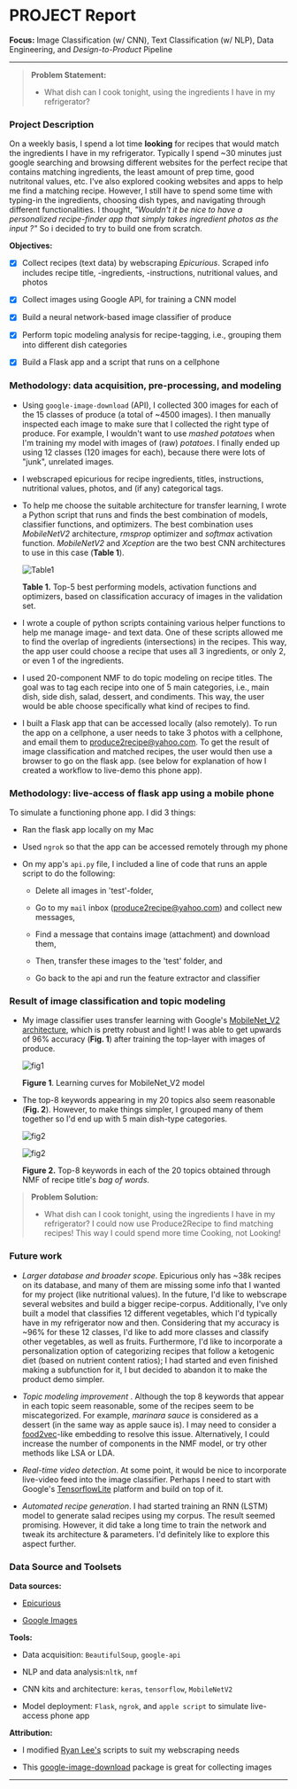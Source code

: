 # PROJECT Report 

**Focus:** Image  Classification (w/ CNN), Text Classification (w/ NLP), Data Engineering, and _Design-to-Product_ Pipeline

------

> **Problem Statement:** 
>
> - What dish can I cook tonight, using the ingredients I have in my refrigerator? 

  

### Project Description

On a weekly basis, I spend a lot time **looking** for recipes that would match the ingredients I have in my refrigerator. Typically I spend ~30 minutes just google searching and browsing different websites for the perfect recipe that contains matching ingredients, the least amount of prep time, good nutritonal values, etc. I've also explored cooking websites and apps to help me find a matching recipe. However, I still have to spend some time with typing-in the ingredients, choosing dish types, and navigating through different functionalities. I thought, *"Wouldn't it be nice to have a personalized recipe-finder app that simply takes ingredient photos as the input ?"* So i decided to try to build one from scratch.

**Objectives:**

- [x] Collect recipes (text data) by webscraping _Epicurious_. Scraped info includes recipe title, -ingredients, -instructions, nutritional values, and photos  
- [x] Collect images using Google API, for training a CNN model    
- [x] Build a neural network-based image classifier of produce
- [x] Perform topic modeling analysis for recipe-tagging, i.e., grouping them into different dish categories  
- [x] Build a Flask app and a script that runs on a cellphone

  

### Methodology: data acquisition, pre-processing, and modeling

- Using `google-image-download` (API), I collected 300 images for each of the 15 classes of produce (a total of ~4500 images). I then manually inspected each image to make sure that I collected the right type of produce. For example, I wouldn't want to use _mashed potatoes_ when I'm training my model with images of (raw) *potatoes*. I finally ended up using 12 classes (120 images for each), because there were lots of "junk", unrelated images.

- I webscraped epicurious for recipe ingredients, titles, instructions, nutritional values, photos, and (if any) categorical tags.

- To help me choose the suitable architecture for transfer learning, I wrote a Python script that runs and finds the best combination of models, classifier functions, and optimizers. The best combination uses *MobileNetV2* architecture, *rmsprop* optimizer and *softmax* activation function. *MobileNetV2* and *Xception* are the two best CNN architectures to use in this case (**Table 1**).  

  ![Table1](./images/table1.png)

  **Table 1.** Top-5 best performing models, activation functions and optimizers, based on classification accuracy of images in the validation set.

- I wrote a couple of python scripts containing various helper functions to help me manage image- and text data. One of these scripts allowed me to find the overlap of ingredients (intersections) in the recipes. This way, the app user could choose a recipe that uses all 3 ingredients, or only 2, or even 1 of the ingredients. 

- I used 20-component NMF to do topic modeling on recipe titles. The goal was to tag each recipe into one of 5 main categories, i.e., main dish, side dish, salad, dessert, and condiments. This way, the user would be able choose specifically what kind of recipes to find. 

- I built a Flask app that can be accessed locally (also remotely). To run the app on a cellphone, a user needs to take 3 photos with a cellphone, and email them to produce2recipe@yahoo.com. To get the result of image classification and matched recipes, the user would then use a browser to go on the flask app. (see below for explanation of how I created a workflow to live-demo this phone app).



### Methodology: live-access of flask app using a mobile phone     

To simulate a functioning phone app. I did 3 things:

- Ran the flask app locally on my Mac

- Used `ngrok` so that the app can be accessed remotely through my phone

- On my app's `api.py` file, I included a line of code that runs an apple script to do the following:

  - Delete all images in 'test'-folder,

  - Go to my `mail` inbox (produce2recipe@yahoo.com) and collect new messages, 

  - Find a message that contains image (attachment) and download them,

  - Then, transfer these images to the 'test' folder, and

  - Go back to the api and run the feature extractor and classifier       

       

### Result of image classification and topic modeling    

- My image classifier uses transfer learning with Google's [MobileNet_V2 architecture](https://ai.googleblog.com/2018/04/mobilenetv2-next-generation-of-on.html), which is pretty robust and light! I was able to get upwards of 96% accuracy (**Fig. 1**) after training the top-layer with images of produce.

  ![fig1](./images/Fig1.png) 

  **Figure 1**. Learning curves for MobileNet_V2 model 

- The top-8 keywords appearing in my 20 topics also seem reasonable (**Fig. 2**). However, to make things simpler, I grouped many of them together so I'd end up with 5 main dish-type categories. 

  ![fig2](./images/Fig2a.png)

  ![fig2](./images/Fig2b.png)

  **Figure 2.** Top-8 keywords in each of the 20 topics obtained through NMF of recipe title's *bag of words*.

  

     

> **Problem Solution:**
>
> - What dish can I cook tonight, using the ingredients I have in my refrigerator? I could now use Produce2Recipe to find matching recipes! This way I could spend more time Cooking, not Looking!      



### Future work

- *Larger database and broader scope*. Epicurious only has ~38k recipes on its database, and many of them are missing some info that I wanted for my project (like nutritional values). In the future, I'd like to webscrape several websites and build a bigger recipe-corpus.  Additionally, I've only built a model that classifies 12 different vegetables, which I'd typically have in my refrigerator now and then. Considering that my accuracy is ~96% for these 12 classes, I'd like to add more classes and classify other vegetables, as well as fruits. Furthermore, I'd like to incorporate a personalization option of categorizing recipes that follow a ketogenic diet (based on nutrient content ratios); I had started and even finished making a subfunction for it, I but decided to abandon it to make the product demo simpler. 

- *Topic modeling improvement* . Although the top 8 keywords that appear in each topic seem reasonable, some of the recipes seem to be miscategorized. For example, _marinara sauce_ is considered as a dessert (in the same way as apple sauce is). I may need to consider a [food2vec](https://jaan.io/food2vec-augmented-cooking-machine-intelligence/)-like embedding to resolve this issue. Alternatively, I could increase the number of components in the NMF model, or  try other methods like LSA or LDA. 

-  *Real-time video detection*. At some point, it would be nice to incorporate live-video feed into the image classifier. Perhaps I need to start with Google's [TensorflowLite](https://www.tensorflow.org/lite)  platform and build on top of it.    

- *Automated recipe generation*. I had started training an RNN (LSTM) model to generate salad recipes using my corpus. The result seemed promising. However, it did take a long time to train the network and tweak its architecture & parameters. I'd definitely  like to explore this aspect further. 

  

### Data Source and Toolsets

**Data sources:**

- [Epicurious](https://www.epicurious.com)

- [Google Images](https://www.google.com/imghp?hl=en)

  

**Tools:**

- Data acquisition: `BeautifulSoup`, `google-api`

- NLP and data analysis:`nltk`, `nmf`

- CNN kits and architecture: `keras`, `tensorflow`, `MobileNetV2`

- Model deployment: `Flask`, `ngrok`, and `apple script` to simulate live-access phone app 

    

**Attribution:**

- I modified [Ryan Lee's](https://github.com/rtlee9/recipe-scraper/tree/4f3d38c1b99acff43410f9d72118f4a4fc87eefa) scripts to suit my webscraping needs

- This [google-image-download](https://pypi.org/project/google-images-download/#usage-using-command-line-interface) package is great for collecting images

  

------





